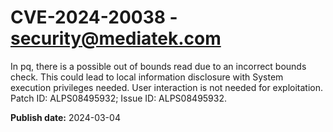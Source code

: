 # CVE-2024-20038 - security@mediatek.com

In pq, there is a possible out of bounds read due to an incorrect bounds check. This could lead to local information disclosure with System execution privileges needed. User interaction is not needed for exploitation. Patch ID: ALPS08495932; Issue ID: ALPS08495932.

**Publish date:** 2024-03-04
